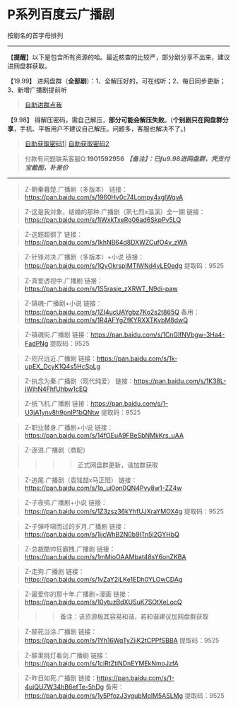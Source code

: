 <h1>P系列百度云广播剧</h1>
按剧名的首字母排列

-----

【**提醒**】以下是包含所有资源的哈。最近核查的比较严，部分剧分享不出来，建议进网盘群获取。


【19.99】 进网盘群（**全部剧**）：1、全解压好的，可在线听；2、每日同步更新；3、新增广播剧提前听
>[自助进群点我](http://pay.tupianmima.com/ma.html)

【9.98】 得解压密码，需自己解压，**部分可能会解压失败**。(**个别剧只在网盘群分享**，手机、平板用户不建议自己解压。问题多，客服也解决不了。)

>[自助获取密码1](http://pay.tupianmima.com/p.php?8tp=t4.14178a37b998.pg1)|
[自助获取密码2](http://pay.tupianmima.com/p.php?8tp=s1.13473a116b998.pg1)

>付款有问题联系客服Q:**1901592956**
***【备注】：已fu9.98进网盘群，凭支付宝截图，补差价***

------

>Z-朝秦暮楚.广播剧（多版本）
链接：https://pan.baidu.com/s/1960Hv0c74Lompy4xglWqvA

>Z-这是我对象，结婚的那种.广播剧（夙七烈x温溪）全一期
链接：https://pan.baidu.com/s/1lWxkTxeRg06ad6SkpPv5LQ

>Z-这题超纲了
链接：https://pan.baidu.com/s/1khNB64d8DXWZCufO4v_zWA

>Z-针锋对决.广播剧（多版本）+小说
链接：https://pan.baidu.com/s/1QyOkrspIMTlWNd4yLE0edg
提取码：9525 
 
 
>Z-真爱透视中.广播剧
链接：https://pan.baidu.com/s/1S5rasie_zXRWT_N9di-paw

>Z-镇魂-广播剧+小说
链接：https://pan.baidu.com/s/1ZI4ucUAYgbz7Ko2s2t865Q
备用：https://pan.baidu.com/s/1R4AFYgZfKYRXXTKvbM8dwQ
 
>Z-镇魂街.广播剧
链接：https://pan.baidu.com/s/1CnGlfNVbgw-3Ha4-FadPNg
提取码：9525 

>Z-咫尺远近.广播剧
链接：https://pan.baidu.com/s/1k-upEX_DcyK1Q4s5HcSpLg

>Z-执念为秦.广播剧（现代纯爱）
链接：https://pan.baidu.com/s/1K38L-jWjhN4FhfUhbw1cEQ

>Z-纸飞机.广播剧
链接：https://pan.baidu.com/s/1-U3jA1ynv8h9pnIP1bQNtw
提取码：9525 
 
>Z-职业替身.广播剧+小说
链接：https://pan.baidu.com/s/14fOEuA9FBeSbNMkKrs_uAA

>Z-逐浪.广播剧（商配）
>>>>正式网盘群更新，请加群获取
 
>Z-追尾.广播剧（袁铭喆x马正阳）
链接：https://pan.baidu.com/s/1o_ui0on0QN4Pvy8w1-ZZ4w

>Z-子夜鸮.广播剧+小说
链接：https://pan.baidu.com/s/1Z3zsz36kYhfUJXraYMOX4g
提取码：9525 
 
>Z-子弹呼啸而过的岁月.广播剧
链接：https://pan.baidu.com/s/1jjcWhB2N0b9ITn5l2GYHbQ

>Z-总裁酷帅狂霸拽.广播剧
链接：https://pan.baidu.com/s/1mMioOAAMbat48sY6onZKBA

>Z-走狗.广播剧
链接：https://pan.baidu.com/s/1vZaY2iLKe1EDh0YLOwCDAg

>Z-最爱你的那十年.广播剧+漫画
链接：https://pan.baidu.com/s/10ytuzBdXUSuK7SOtXeLocQ
>>>备注：该资源极其容易和谐，若和谐建议加网盘群获取
 
>Z-醉死当涂.广播剧
链接：https://pan.baidu.com/s/1Yh16WqTyZiiK2tCPPfSBBA
提取码：9525 

>Z-醉里挑灯看剑.广播剧
链接：https://pan.baidu.com/s/1ciRtZtiNDnEYMEkNmoJzfA

>Z-昨日如死.广播剧
链接：https://pan.baidu.com/s/1-4uiQU7W34hB6efTe-5hDg
备用：https://pan.baidu.com/s/1y5PfozJ3vgubMolM5ASLMg
提取码：9525




